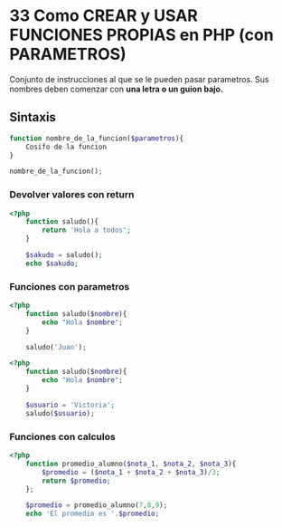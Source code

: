 # 33 Como CREAR y USAR FUNCIONES PROPIAS en PHP (con PARAMETROS)
Conjunto de instrucciones al que se le pueden pasar parametros. Sus nombres deben comenzar con **una letra o un guion bajo.**

## Sintaxis
```php
function nombre_de_la_funcion($parametros){
    Cosifo de la funcion
}

nombre_de_la_funcion();
```

### Devolver valores con return
```php
<?php
    function saludo(){
        return 'Hola a todos';
    }

    $sakudo = saludo();
    echo $sakudo;
```

### Funciones con parametros
```php
<?php
    function saludo($nombre){
        echo "Hola $nombre";
    }   

    saludo('Juan');
```

```php
<?php
    function saludo($nombre){
        echo "Hola $nombre";
    }   

    $usuario = 'Victoria';
    saludo($usuario);
```

### Funciones con calculos
```php
<?php
    function promedio_alumno($nota_1, $nota_2, $nota_3){
        $promedio = ($nota_1 + $nota_2 + $nota_3)/3;
        return $promedio;
    };

    $promedio = promedio_alumno(7,8,9);
    echo 'El promedio es '.$promedio;
```